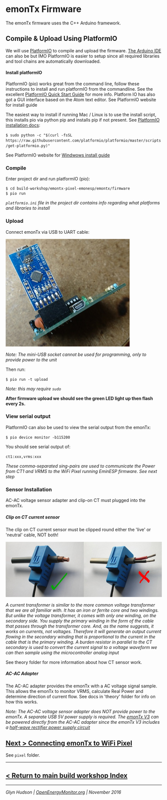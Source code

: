 # emonTx Firmware

The emonTx firmware uses the C++ Arduino framework.

## Compile & Upload Using PlatformIO

We will use [PlatformIO](https://platformio.org) to compile and upload the firmware. [The Arduino IDE](https://www.arduino.cc/en/Main/Software) can also be but IMO PlatformIO is easier to setup since all required libraries and tool chains are automatically downloaded.

#### Install platformIO

PlatformIO (pio) works great from the command line, follow these instructions to install and run platformIO from the commandline. See the excellent [PlatformIO Quick Start Guide](http://docs.platformio.org/en/latest/quickstart.html) for more info. Platform IO has also got a GUI interface based on the Atom text editor. See PlatformIO website for install guide

The easiest way to install if running Mac / Linux is to use the install script, this installs pio via python pip and installs pip if not present. See [PlatformIO installation docs](http://docs.platformio.org/en/latest/installation.html#installer-script):

`$ sudo python -c "$(curl -fsSL https://raw.githubusercontent.com/platformio/platformio/master/scripts/get-platformio.py)"`

See PlatformIO website for [Windwows install guide](http://docs.platformio.org/en/latest/installation.html#local-download-mac-linux-windows)

### Compile

Enter project dir and run platformIO (pio):

```
$ cd build-workshop/emontx-pixel-emonesp/emontx/firmware
$ pio run
```

*`platformio.ini` file in the project dir contains info regarding what platforms and libraries to install*

### Upload

Connect emonTx via USB to UART cable:

![usb-uart](images/build014.jpg)

*Note: The mini-USB socket cannot be used for programming, only to provide power to the unit*

Then run:

`$ pio run -t upload`

*Note: this may require `sudo`*

**After firmware upload we should see the green LED light up then flash every 2s.**

### View serial output

PlatformIO can also be used to view the serial output from the emonTx:

`$ pio device monitor -b115200`

You should see serial output of:

`ct1:xxx,vrms:xxx`

*These comma-separated sing-pairs are used to communicate the Power from CT1 and VRMS to the WiFi Pixel running EminESP firmware. See next step*

### Sensor Installation

AC-AC voltage sensor adapter and clip-on CT must plugged into the emonTx.

##### Clip on CT current sensor

The clip on CT current sensor must be clipped round either the 'live' or 'neutral' cable, NOT both!

![ct-install](images/CT-on-cable.jpg)

*A current transformer is similar to the more common voltage transformer that we are all familiar with. It has an iron or ferrite core and two windings. But unlike the voltage transformer, it comes with only one winding, on the secondary side. You supply the primary winding in the form of the cable that passes through the transformer core. And, as the name suggests, it works on currents, not voltages. Therefore it will generate an output current flowing in the secondary winding that is proportional to the current in the cable that is the primary winding. A burden resistor in parallel to the CT secondary is used to convert the current signal to a voltage waveform we can then sample using the microcontroller analog input*

See theory folder for more information about how CT sensor work.

##### AC-AC Adapter

The AC-AC adapter provides the emonTx with a AC voltage signal sample. This allows the emonTx to monitor VRMS, calculate Real Power and determine direction of current flow. See docs in 'theory' folder for info on how this works.

*Note: The AC-AC voltage sensor adapter does NOT provide power to the emonTx. A separate USB 5V power supply is required. The [emonTx V3](https://https://shop.openenergymonitor.com/emontx-v3-electricity-monitoring-transmitter-unit-433mhz/) can be powered directly from the AC-AC adapter since the emonTx V3 includes a [half-wave rectifier power supply circuit](http://blog.openenergymonitor.org/2012/05/emontx-single-ac-power-supply/)*


##  [Next > Connecting emonTx to WiFi Pixel](../../pixel/)

See `pixel` folder.

*** 

## [< Return to main build workshop Index](https://github.com/openenergymonitor/build-workshop/tree/master/emontx-pixel-emonesp)

***

*Glyn Hudson | [OpenEnergyMonitor.org](https://openenergymonitor.org) | November 2016*

